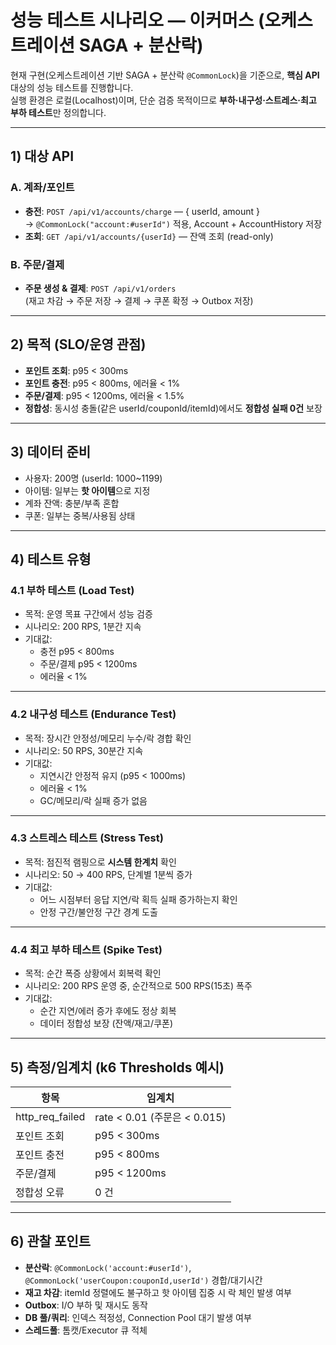 # 성능 테스트 시나리오 — 이커머스 (오케스트레이션 SAGA + 분산락)

현재 구현(오케스트레이션 기반 SAGA + 분산락 `@CommonLock`)을 기준으로, **핵심 API** 대상의 성능 테스트를 진행합니다.  
실행 환경은 로컬(Localhost)이며, 단순 검증 목적이므로 **부하·내구성·스트레스·최고 부하 테스트**만 정의합니다.

---

## 1) 대상 API

### A. 계좌/포인트
- **충전**: `POST /api/v1/accounts/charge` — { userId, amount }  
  → `@CommonLock("account:#userId")` 적용, Account + AccountHistory 저장
- **조회**: `GET /api/v1/accounts/{userId}` — 잔액 조회 (read-only)

### B. 주문/결제
- **주문 생성 & 결제**: `POST /api/v1/orders`  
  (재고 차감 → 주문 저장 → 결제 → 쿠폰 확정 → Outbox 저장)

---

## 2) 목적 (SLO/운영 관점)

- **포인트 조회**: p95 < 300ms
- **포인트 충전**: p95 < 800ms, 에러율 < 1%
- **주문/결제**: p95 < 1200ms, 에러율 < 1.5%
- **정합성**: 동시성 충돌(같은 userId/couponId/itemId)에서도 **정합성 실패 0건** 보장

---

## 3) 데이터 준비

- 사용자: 200명 (userId: 1000~1199)
- 아이템: 일부는 **핫 아이템**으로 지정
- 계좌 잔액: 충분/부족 혼합
- 쿠폰: 일부는 중복/사용됨 상태

---

## 4) 테스트 유형

### 4.1 **부하 테스트 (Load Test)**
- 목적: 운영 목표 구간에서 성능 검증
- 시나리오: 200 RPS, 1분간 지속
- 기대값:
    - 충전 p95 < 800ms
    - 주문/결제 p95 < 1200ms
    - 에러율 < 1%

---

### 4.2 **내구성 테스트 (Endurance Test)**
- 목적: 장시간 안정성/메모리 누수/락 경합 확인
- 시나리오: 50 RPS, 30분간 지속
- 기대값:
    - 지연시간 안정적 유지 (p95 < 1000ms)
    - 에러율 < 1%
    - GC/메모리/락 실패 증가 없음

---

### 4.3 **스트레스 테스트 (Stress Test)**
- 목적: 점진적 램핑으로 **시스템 한계치** 확인
- 시나리오: 50 → 400 RPS, 단계별 1분씩 증가
- 기대값:
    - 어느 시점부터 응답 지연/락 획득 실패 증가하는지 확인
    - 안정 구간/불안정 구간 경계 도출

---

### 4.4 **최고 부하 테스트 (Spike Test)**
- 목적: 순간 폭증 상황에서 회복력 확인
- 시나리오: 200 RPS 운영 중, 순간적으로 500 RPS(15초) 폭주
- 기대값:
    - 순간 지연/에러 증가 후에도 정상 회복
    - 데이터 정합성 보장 (잔액/재고/쿠폰)

---

## 5) 측정/임계치 (k6 Thresholds 예시)

| 항목 | 임계치 |
|---|---|
| http_req_failed | rate < 0.01 (주문은 < 0.015) |
| 포인트 조회 | p95 < 300ms |
| 포인트 충전 | p95 < 800ms |
| 주문/결제 | p95 < 1200ms |
| 정합성 오류 | 0 건 |

---

## 6) 관찰 포인트

- **분산락**: `@CommonLock('account:#userId')`, `@CommonLock('userCoupon:couponId,userId')` 경합/대기시간
- **재고 차감**: itemId 정렬에도 불구하고 핫 아이템 집중 시 락 체인 발생 여부
- **Outbox**: I/O 부하 및 재시도 동작
- **DB 풀/쿼리**: 인덱스 적정성, Connection Pool 대기 발생 여부
- **스레드풀**: 톰캣/Executor 큐 적체  
